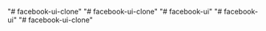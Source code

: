 "# facebook-ui-clone" "# facebook-ui-clone" 
"# facebook-ui" 
"# facebook-ui" 
"# facebook-ui-clone" 
